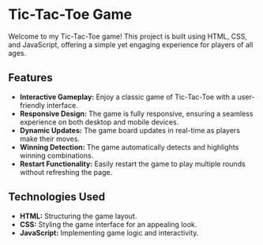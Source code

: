 # Tic-Tac-Toe Game

Welcome to my Tic-Tac-Toe game! This project is built using HTML, CSS, and JavaScript, offering a simple yet engaging experience for players of all ages.

## Features
- **Interactive Gameplay:** Enjoy a classic game of Tic-Tac-Toe with a user-friendly interface.
- **Responsive Design:** The game is fully responsive, ensuring a seamless experience on both desktop and mobile devices.
- **Dynamic Updates:** The game board updates in real-time as players make their moves.
- **Winning Detection:** The game automatically detects and highlights winning combinations.
- **Restart Functionality:** Easily restart the game to play multiple rounds without refreshing the page.

## Technologies Used
- **HTML:** Structuring the game layout.
- **CSS:** Styling the game interface for an appealing look.
- **JavaScript:** Implementing game logic and interactivity.


